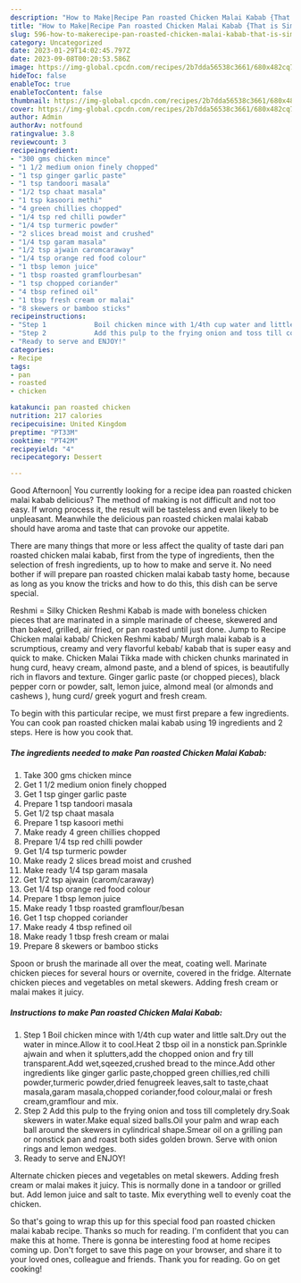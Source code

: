 ```yaml
---
description: "How to Make|Recipe Pan roasted Chicken Malai Kabab {That is Simple"
title: "How to Make|Recipe Pan roasted Chicken Malai Kabab {That is Simple"
slug: 596-how-to-makerecipe-pan-roasted-chicken-malai-kabab-that-is-simple
category: Uncategorized
date: 2023-01-29T14:02:45.797Z
date: 2023-09-08T00:20:53.586Z
image: https://img-global.cpcdn.com/recipes/2b7dda56538c3661/680x482cq70/pan-roasted-chicken-malai-kabab-recipe-main-photo.jpg
hideToc: false
enableToc: true
enableTocContent: false
thumbnail: https://img-global.cpcdn.com/recipes/2b7dda56538c3661/680x482cq70/pan-roasted-chicken-malai-kabab-recipe-main-photo.jpg
cover: https://img-global.cpcdn.com/recipes/2b7dda56538c3661/680x482cq70/pan-roasted-chicken-malai-kabab-recipe-main-photo.jpg
author: Admin
authorAv: notfound
ratingvalue: 3.8
reviewcount: 3
recipeingredient:
- "300 gms chicken mince"
- "1 1/2 medium onion finely chopped"
- "1 tsp ginger garlic paste"
- "1 tsp tandoori masala"
- "1/2 tsp chaat masala"
- "1 tsp kasoori methi"
- "4 green chillies chopped"
- "1/4 tsp red chilli powder"
- "1/4 tsp turmeric powder"
- "2 slices bread moist and crushed"
- "1/4 tsp garam masala"
- "1/2 tsp ajwain caromcaraway"
- "1/4 tsp orange red food colour"
- "1 tbsp lemon juice"
- "1 tbsp roasted gramflourbesan"
- "1 tsp chopped coriander"
- "4 tbsp refined oil"
- "1 tbsp fresh cream or malai"
- "8 skewers or bamboo sticks"
recipeinstructions:
- "Step 1            Boil chicken mince with 1/4th cup water and little salt.Dry out the water in mince.Allow it to cool.Heat 2 tbsp oil in a nonstick pan.Sprinkle ajwain and when it splutters,add the chopped onion and fry till transparent.Add wet,sqeezed,crushed bread to the mince.Add other ingredients like ginger garlic paste,chopped green chillies,red chilli powder,turmeric powder,dried fenugreek leaves,salt to taste,chaat masala,garam masala,chopped coriander,food colour,malai or fresh cream,gramflour and mix."
- "Step 2            Add this pulp to the frying onion and toss till completely dry.Soak skewers in water.Make equal sized balls.Oil your palm and wrap each ball around the skewers in cylindrical shape.Smear oil on a grilling pan or nonstick pan and roast both sides golden brown. Serve with onion rings and lemon wedges."
- "Ready to serve and ENJOY!"
categories:
- Recipe
tags:
- pan
- roasted
- chicken

katakunci: pan roasted chicken 
nutrition: 217 calories
recipecuisine: United Kingdom
preptime: "PT33M"
cooktime: "PT42M"
recipeyield: "4"
recipecategory: Dessert

---
```



Good Afternoon| You currently looking for a recipe idea pan roasted chicken malai kabab delicious? The method of making is not difficult and not too easy. If wrong process it, the result will be tasteless and even likely to be unpleasant. Meanwhile the delicious pan roasted chicken malai kabab should have aroma and taste that can provoke our appetite.






There are many things that more or less affect the quality of taste dari pan roasted chicken malai kabab, first from the type of ingredients, then the selection of fresh ingredients, up to how to make and serve it. No need bother if will prepare pan roasted chicken malai kabab tasty home, because as long as you know the tricks and how to do this, this dish can be serve  special.


Reshmi = Silky Chicken Reshmi Kabab is made with boneless chicken pieces that are marinated in a simple marinade of cheese, skewered and than baked, grilled, air fried, or pan roasted until just done. Jump to Recipe Chicken malai kabab/ Chicken Reshmi kabab/ Murgh malai kabab is a scrumptious, creamy and very flavorful kebab/ kabab that is super easy and quick to make. Chicken Malai Tikka made with chicken chunks marinated in hung curd, heavy cream, almond paste, and a blend of spices, is beautifully rich in flavors and texture. Ginger garlic paste (or chopped pieces), black pepper corn or powder, salt, lemon juice, almond meal (or almonds and cashews ), hung curd/ greek yogurt and fresh cream.


To begin with this particular recipe, we must first prepare a few ingredients. You can cook pan roasted chicken malai kabab using 19 ingredients and 2 steps. Here is how you cook that.

<!--inarticleads1-->

##### The ingredients needed to make Pan roasted Chicken Malai Kabab:

1. Take 300 gms chicken mince
1. Get 1 1/2 medium onion finely chopped
1. Get 1 tsp ginger garlic paste
1. Prepare 1 tsp tandoori masala
1. Get 1/2 tsp chaat masala
1. Prepare 1 tsp kasoori methi
1. Make ready 4 green chillies chopped
1. Prepare 1/4 tsp red chilli powder
1. Get 1/4 tsp turmeric powder
1. Make ready 2 slices bread moist and crushed
1. Make ready 1/4 tsp garam masala
1. Get 1/2 tsp ajwain (carom/caraway)
1. Get 1/4 tsp orange red food colour
1. Prepare 1 tbsp lemon juice
1. Make ready 1 tbsp roasted gramflour/besan
1. Get 1 tsp chopped coriander
1. Make ready 4 tbsp refined oil
1. Make ready 1 tbsp fresh cream or malai
1. Prepare 8 skewers or bamboo sticks


Spoon or brush the marinade all over the meat, coating well. Marinate chicken pieces for several hours or overnite, covered in the fridge. Alternate chicken pieces and vegetables on metal skewers. Adding fresh cream or malai makes it juicy. 

<!--inarticleads2-->

##### Instructions to make Pan roasted Chicken Malai Kabab:

1. Step 1            Boil chicken mince with 1/4th cup water and little salt.Dry out the water in mince.Allow it to cool.Heat 2 tbsp oil in a nonstick pan.Sprinkle ajwain and when it splutters,add the chopped onion and fry till transparent.Add wet,sqeezed,crushed bread to the mince.Add other ingredients like ginger garlic paste,chopped green chillies,red chilli powder,turmeric powder,dried fenugreek leaves,salt to taste,chaat masala,garam masala,chopped coriander,food colour,malai or fresh cream,gramflour and mix.
1. Step 2            Add this pulp to the frying onion and toss till completely dry.Soak skewers in water.Make equal sized balls.Oil your palm and wrap each ball around the skewers in cylindrical shape.Smear oil on a grilling pan or nonstick pan and roast both sides golden brown. Serve with onion rings and lemon wedges.
1. Ready to serve and ENJOY!

Alternate chicken pieces and vegetables on metal skewers. Adding fresh cream or malai makes it juicy. This is normally done in a tandoor or grilled but. Add lemon juice and salt to taste. Mix everything well to evenly coat the chicken. 

So that's going to wrap this up for this special food pan roasted chicken malai kabab recipe. Thanks so much for reading. I'm confident that you can make this at home. There is gonna be interesting food at home recipes coming up. Don't forget to save this page on your browser, and share it to your loved ones, colleague and friends. Thank you for reading. Go on get cooking!

